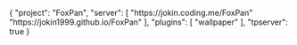 {
  "project": "FoxPan",
  "server": [
    "https:\/\/jokin.coding.me\/FoxPan"
    "https:\/\/jokin1999.github.io\/FoxPan"
  ],
  "plugins": [
    "wallpaper"
  ],
  "tpserver": true
}

